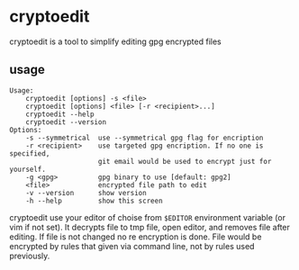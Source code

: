 # cryptoedit

cryptoedit is a tool to simplify editing gpg encrypted files

## usage

```
Usage:
    cryptoedit [options] -s <file>
    cryptoedit [options] <file> [-r <recipient>...]
    cryptoedit --help
    cryptoedit --version
Options:
    -s --symmetrical  use --symmetrical gpg flag for encription
    -r <recipient>    use targeted gpg encription. If no one is specified,
                      git email would be used to encrypt just for yourself.
    -g <gpg>          gpg binary to use [default: gpg2]
    <file>            encrypted file path to edit
    -v --version      show version
    -h --help         show this screen
```

cryptoedit use your editor of choise from `$EDITOR` environment variable (or vim
if not set). It decrypts file to tmp file, open editor, and removes file after
editing. If file is not changed no re encryption is done. File would be encrypted
by rules that given via command line, not by rules used previously.
